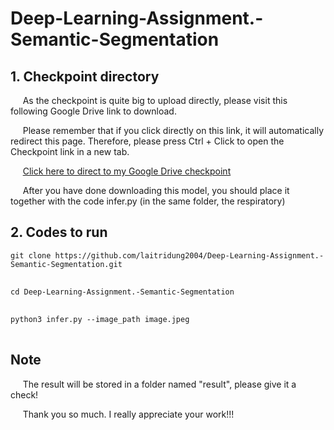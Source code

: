 # Deep-Learning-Assignment.-Semantic-Segmentation

## 1. Checkpoint directory ##

&nbsp;&nbsp;&nbsp;&nbsp; As the checkpoint is quite big to upload directly, please visit this following Google Drive link to download.

&nbsp;&nbsp;&nbsp;&nbsp; Please remember that if you click directly on this link, it will automatically redirect this page. Therefore, please press Ctrl + Click to open the Checkpoint link in a new tab.

&nbsp;&nbsp;&nbsp;&nbsp; <a href="https://drive.google.com/file/d/1oleJJKvTGvv7o8DWnmhIA8vl54DLvMhV/view?usp=drive_link" target="_blank">Click here to direct to my Google Drive checkpoint</a>

&nbsp;&nbsp;&nbsp;&nbsp; After you have done downloading this model, you should place it together with the code infer.py (in the same folder, the respiratory)


## 2. Codes to run ##
<pre>
<code>git clone https://github.com/laitridung2004/Deep-Learning-Assignment.-Semantic-Segmentation.git
</code>
</pre>

<pre>
<code>cd Deep-Learning-Assignment.-Semantic-Segmentation
</code>
</pre>

<pre>
<code>python3 infer.py --image_path image.jpeg
</code>
</pre>

## Note ##

&nbsp;&nbsp;&nbsp;&nbsp; The result will be stored in a folder named "result", please give it a check!

&nbsp;&nbsp;&nbsp;&nbsp; Thank you so much. I really appreciate your work!!!
